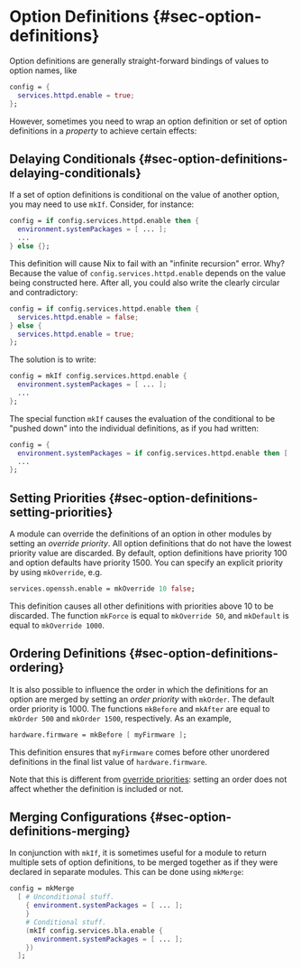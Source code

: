 # Option Definitions {#sec-option-definitions}

Option definitions are generally straight-forward bindings of values to
option names, like

```nix
config = {
  services.httpd.enable = true;
};
```

However, sometimes you need to wrap an option definition or set of
option definitions in a *property* to achieve certain effects:

## Delaying Conditionals {#sec-option-definitions-delaying-conditionals}

If a set of option definitions is conditional on the value of another
option, you may need to use `mkIf`. Consider, for instance:

```nix
config = if config.services.httpd.enable then {
  environment.systemPackages = [ ... ];
  ...
} else {};
```

This definition will cause Nix to fail with an "infinite recursion"
error. Why? Because the value of `config.services.httpd.enable` depends
on the value being constructed here. After all, you could also write the
clearly circular and contradictory:

```nix
config = if config.services.httpd.enable then {
  services.httpd.enable = false;
} else {
  services.httpd.enable = true;
};
```

The solution is to write:

```nix
config = mkIf config.services.httpd.enable {
  environment.systemPackages = [ ... ];
  ...
};
```

The special function `mkIf` causes the evaluation of the conditional to
be "pushed down" into the individual definitions, as if you had written:

```nix
config = {
  environment.systemPackages = if config.services.httpd.enable then [ ... ] else [];
  ...
};
```

## Setting Priorities {#sec-option-definitions-setting-priorities}

A module can override the definitions of an option in other modules by
setting an *override priority*. All option definitions that do not have the lowest
priority value are discarded. By default, option definitions have
priority 100 and option defaults have priority 1500.
You can specify an explicit priority by using `mkOverride`, e.g.

```nix
services.openssh.enable = mkOverride 10 false;
```

This definition causes all other definitions with priorities above 10 to
be discarded. The function `mkForce` is equal to `mkOverride 50`, and
`mkDefault` is equal to `mkOverride 1000`.

## Ordering Definitions {#sec-option-definitions-ordering}

It is also possible to influence the order in which the definitions for an option are
merged by setting an *order priority* with `mkOrder`. The default order priority is 1000.
The functions `mkBefore` and `mkAfter` are equal to `mkOrder 500` and `mkOrder 1500`, respectively.
As an example,

```nix
hardware.firmware = mkBefore [ myFirmware ];
```

This definition ensures that `myFirmware` comes before other unordered
definitions in the final list value of `hardware.firmware`.

Note that this is different from [override priorities](#sec-option-definitions-setting-priorities):
setting an order does not affect whether the definition is included or not.

## Merging Configurations {#sec-option-definitions-merging}

In conjunction with `mkIf`, it is sometimes useful for a module to
return multiple sets of option definitions, to be merged together as if
they were declared in separate modules. This can be done using
`mkMerge`:

```nix
config = mkMerge
  [ # Unconditional stuff.
    { environment.systemPackages = [ ... ];
    }
    # Conditional stuff.
    (mkIf config.services.bla.enable {
      environment.systemPackages = [ ... ];
    })
  ];
```
